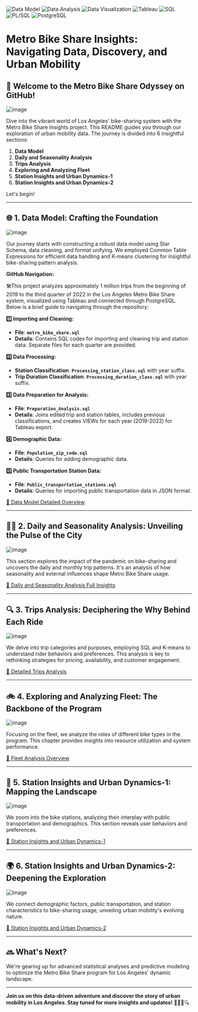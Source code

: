 ![Data Model](https://img.shields.io/badge/Data_Model-Information-ff69b4)
![Data Analysis](https://img.shields.io/badge/Data_Analysis-Analysis-9cf)
![Data Visualization](https://img.shields.io/badge/Data_Visualization-Visualization-yellow)
![Tableau](https://img.shields.io/badge/Tableau-Tools-orange)
![SQL](https://img.shields.io/badge/SQL-Database-blueviolet)
![PL/SQL](https://img.shields.io/badge/PL_SQL-Programming-green)
![PostgreSQL](https://img.shields.io/badge/PostgreSQL-Database-ff4500)


# Metro Bike Share Insights: Navigating Data, Discovery, and Urban Mobility

## 🚀 Welcome to the Metro Bike Share Odyssey on GitHub!
![image](https://github.com/sastmo/Metro-Bike-Share/assets/116411251/f87dcf6e-b35a-4442-b1d2-02334a3016bb)


Dive into the vibrant world of Los Angeles' bike-sharing system with the Metro Bike Share Insights project. This README guides you through our exploration of urban mobility data. The journey is divided into 6 insightful sections:

1. **Data Model**
2. **Daily and Seasonality Analysis**
3. **Trips Analysis**
4. **Exploring and Analyzing Fleet**
5. **Station Insights and Urban Dynamics-1**
6. **Station Insights and Urban Dynamics-2**

Let's begin!

---

## 🌐 1. Data Model: Crafting the Foundation
![image](https://github.com/sastmo/Metro-Bike-Share/assets/116411251/e030c7b9-96b1-4ff6-9469-09a9698c2011)


Our journey starts with constructing a robust data model using Star Schema, data cleaning, and format unifying. We employed Common Table Expressions for efficient data handling and K-means clustering for insightful bike-sharing pattern analysis.

**GitHub Navigation:**

🛠️This project analyzes approximately 1 million trips from the beginning of 2019 to the third quarter of 2022 in the Los Angeles Metro Bike Share system, visualized using Tableau and connected through PostgreSQL. Below is a brief guide to navigating through the repository:

**1️⃣ Importing and Cleaning:**

- **File**: **`metro_bike_share.sql`**
- **Details**: Contains SQL codes for importing and cleaning trip and station data. Separate files for each quarter are provided.

**2️⃣ Data Processing:**

- **Station Classification**: **`Processing_station_class.sql`** with year suffix.
- **Trip Duration Classification**: **`Processing_duration_class.sql`** with year suffix.

**3️⃣ Data Preparation for Analysis:**

- **File**: **`Preparation_Analysis.sql`**
- **Details**: Joins edited trip and station tables, includes previous classifications, and creates VIEWs for each year (2019-2022) for Tableau export.

**4️⃣ Demographic Data:**

- **File**: **`Population_zip_code.sql`**
- **Details**: Queries for adding demographic data.

**5️⃣ Public Transportation Station Data:**

- **File**: **`Public_transportation_stations.sql`**
- **Details**: Queries for importing public transportation data in JSON format.

[🔗 Data Model Detailed Overview](Data_Model_Link)

---

## 🚴‍♂️ 2. Daily and Seasonality Analysis: Unveiling the Pulse of the City

![image](https://github.com/sastmo/Metro-Bike-Share/assets/116411251/9a634896-7444-43bf-b9dd-d548b826936e)

This section explores the impact of the pandemic on bike-sharing and uncovers the daily and monthly trip patterns. It's an analysis of how seasonality and external influences shape Metro Bike Share usage.

[🔗 Daily and Seasonality Analysis Full Insights](Daily_Seasonality_Link)

---

## 🔍 3. Trips Analysis: Deciphering the Why Behind Each Ride

![image](https://github.com/sastmo/Metro-Bike-Share/assets/116411251/d60be258-ed9f-4107-8076-a85b7640072a)

We delve into trip categories and purposes, employing SQL and K-means to understand rider behaviors and preferences. This analysis is key to rethinking strategies for pricing, availability, and customer engagement.

[🔗 Detailed Trips Analysis](Trips_Analysis_Link)

---

## 🚲 4. Exploring and Analyzing Fleet: The Backbone of the Program

![image](https://github.com/sastmo/Metro-Bike-Share/assets/116411251/0a16c72d-e7cc-4c14-967e-410b3d9ba5b5)

Focusing on the fleet, we analyze the roles of different bike types in the program. This chapter provides insights into resource utilization and system performance.

[🔗 Fleet Analysis Overview](Fleet_Analysis_Link)

---

## 🌆 5. Station Insights and Urban Dynamics-1: Mapping the Landscape

![image](https://github.com/sastmo/Metro-Bike-Share/assets/116411251/758df468-d9c8-4fde-9e80-a33ce4ca08b2)

We zoom into the bike stations, analyzing their interplay with public transportation and demographics. This section reveals user behaviors and preferences.

[🔗 Station Insights and Urban Dynamics-1](Station_Insights_1_Link)

---

## 🌍 6. Station Insights and Urban Dynamics-2: Deepening the Exploration

![image](https://github.com/sastmo/Metro-Bike-Share/assets/116411251/24b9bc81-afb7-4eed-b067-bb99414750bd)

We connect demographic factors, public transportation, and station characteristics to bike-sharing usage, unveiling urban mobility's evolving nature.

[🔗 Station Insights and Urban Dynamics-2](Station_Insights_2_Link)

---

## 🔜 What's Next?

We're gearing up for advanced statistical analyses and predictive modeling to optimize the Metro Bike Share program for Los Angeles' dynamic landscape.

---

**Join us on this data-driven adventure and discover the story of urban mobility in Los Angeles. Stay tuned for more insights and updates!** 🚴‍♀️🌟🔍
